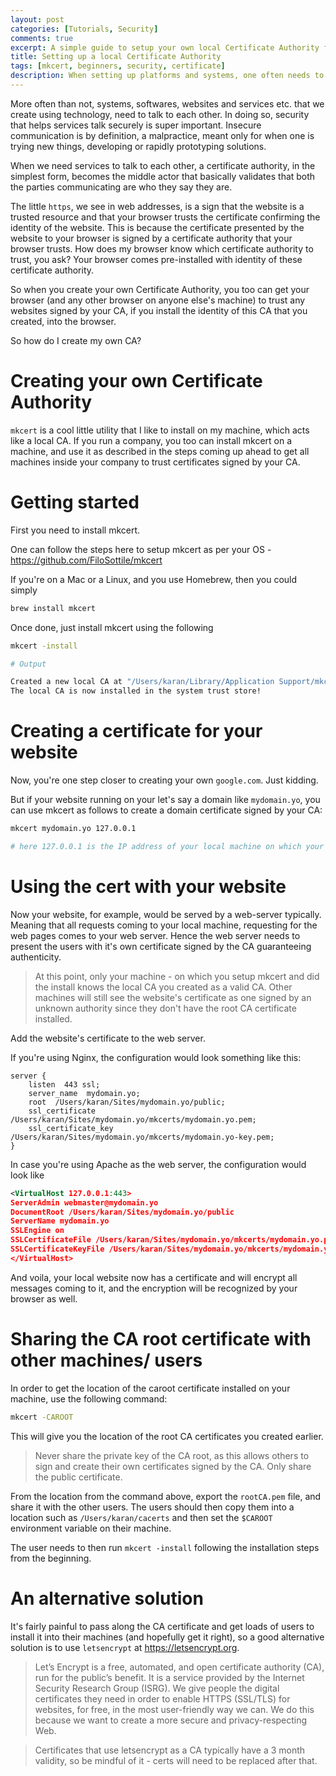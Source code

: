 ```yaml
---
layout: post
categories: [Tutorials, Security]
comments: true
excerpt: A simple guide to setup your own local Certificate Authority for development
title: Setting up a local Certificate Authority
tags: [mkcert, beginners, security, certificate]
description: When setting up platforms and systems, one often needs to supply signed certificates for domains, systems and services.
---
```


More often than not, systems, softwares, websites and services etc. that we create using technology, need to talk to each other. In doing so, security that helps services talk securely is super important. Insecure communication is by definition, a malpractice, meant only for when one is trying new things, developing or rapidly prototyping solutions. 

When we need services to talk to each other, a certificate authority, in the simplest form, becomes the middle actor that basically validates that both the parties communicating are who they say they are. 

The little `https`, we see in web addresses, is a sign that the website is a trusted resource and that your browser trusts the certificate confirming the identity of the website. This is because the certificate presented by the website to your browser is signed by a certificate authority that your browser trusts. How does my browser know which certificate authority to trust, you ask? Your browser comes pre-installed with identity of these certificate authority. 

So when you create your own Certificate Authority, you too can get your browser (and any other browser on anyone else's machine) to trust any websites signed by your CA, if you install the identity of this CA that you created, into the browser. 

So how do I create my own CA?


# Creating your own Certificate Authority

`mkcert` is a cool little utility that I like to install on my machine, which acts like a local CA. If you run a company, you too can install mkcert on a machine, and use it as described in the steps coming up ahead to get all machines inside your company to trust certificates signed by your CA. 


# Getting started

First you need to install mkcert. 

One can follow the steps here to setup mkcert as per your OS - https://github.com/FiloSottile/mkcert 

If you're on a Mac or a Linux, and you use Homebrew, then you could simply 

```bash
brew install mkcert
```

Once done, just install mkcert using the following

```bash
mkcert -install

# Output 

Created a new local CA at "/Users/karan/Library/Application Support/mkcert"
The local CA is now installed in the system trust store!
```

# Creating a certificate for your website

Now, you're one step closer to creating your own `google.com`. Just kidding. 

But if your website running on your let's say a domain like `mydomain.yo`, you can use mkcert as follows to create a domain certificate signed by your CA:

```bash
mkcert mydomain.yo 127.0.0.1

# here 127.0.0.1 is the IP address of your local machine on which your website is running.
```

# Using the cert with your website

Now your website, for example, would be served by a web-server typically. Meaning that all requests coming to your local machine, requesting for the web pages comes to your web server. Hence the web server needs to present the users with it's own certificate signed by the CA guaranteeing authenticity.

> At this point, only your machine - on which you setup mkcert and did the install knows the local CA you created as a valid CA. Other machines will still see the website's certificate as one signed by an unknown authority since they don't have the root CA certificate installed.

Add the website's certificate to the web server.

If you're using Nginx, the configuration would look something like this:

```
server {
    listen  443 ssl;
    server_name  mydomain.yo;
    root  /Users/karan/Sites/mydomain.yo/public;
    ssl_certificate     /Users/karan/Sites/mydomain.yo/mkcerts/mydomain.yo.pem;
    ssl_certificate_key /Users/karan/Sites/mydomain.yo/mkcerts/mydomain.yo-key.pem;
}
```

In case you're using Apache as the web server, the configuration would look like

```xml
<VirtualHost 127.0.0.1:443>
ServerAdmin webmaster@mydomain.yo
DocumentRoot /Users/karan/Sites/mydomain.yo/public
ServerName mydomain.yo
SSLEngine on
SSLCertificateFile /Users/karan/Sites/mydomain.yo/mkcerts/mydomain.yo.pem
SSLCertificateKeyFile /Users/karan/Sites/mydomain.yo/mkcerts/mydomain.yo-key.pem
</VirtualHost> 
```

And voila, your local website now has a certificate and will encrypt all messages coming to it, and the encryption will be recognized by your browser as well.


# Sharing the CA root certificate with other machines/ users

In order to get the location of the caroot certificate installed on your machine, use the following command:

```bash
mkcert -CAROOT
```

This will give you the location of the root CA certificates you created earlier. 

> Never share the private key of the CA root, as this allows others to sign and create their own certificates signed by the CA. Only share the public certificate.

From the location from the command above, export the `rootCA.pem` file, and share it with the other users. The users should then copy them into a location such as `/Users/karan/cacerts` and then set the `$CAROOT` environment variable on their machine. 

The user needs to then run `mkcert -install` following the installation steps from the beginning.


# An alternative solution

It's fairly painful to pass along the CA certificate and get loads of users to install it into their machines (and hopefully get it right), so a good alternative solution is to use `letsencrypt` at https://letsencrypt.org.

> Let’s Encrypt is a free, automated, and open certificate authority (CA), run for the public’s benefit. It is a service provided by the Internet Security Research Group (ISRG). We give people the digital certificates they need in order to enable HTTPS (SSL/TLS) for websites, for free, in the most user-friendly way we can. We do this because we want to create a more secure and privacy-respecting Web.

> Certificates that use letsencrypt as a CA typically have a 3 month validity, so be mindful of it - certs will need to be replaced after that.